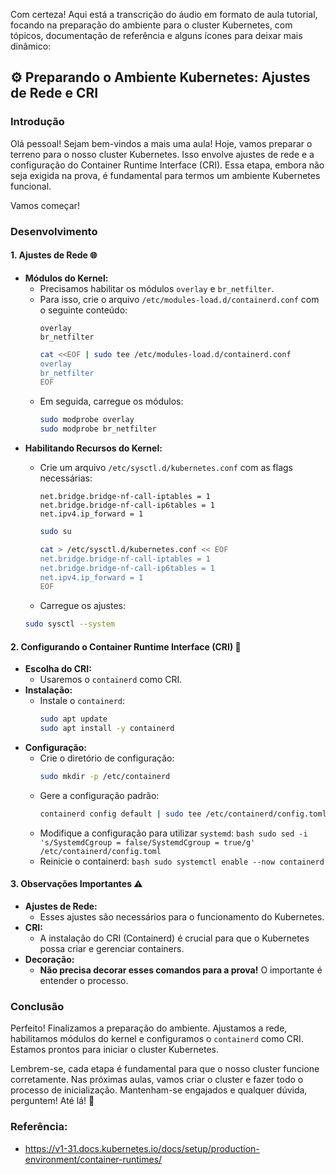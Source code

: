 Com certeza! Aqui está a transcrição do áudio em formato de aula tutorial, focando na preparação do ambiente para o cluster Kubernetes, com tópicos, documentação de referência e alguns ícones para deixar mais dinâmico:

## ⚙️ Preparando o Ambiente Kubernetes: Ajustes de Rede e CRI

### Introdução

Olá pessoal! Sejam bem-vindos a mais uma aula! Hoje, vamos preparar o terreno para o nosso cluster Kubernetes. Isso envolve ajustes de rede e a configuração do Container Runtime Interface (CRI). Essa etapa, embora não seja exigida na prova, é fundamental para termos um ambiente Kubernetes funcional.

Vamos começar!

### Desenvolvimento

#### 1. Ajustes de Rede 🌐

*   **Módulos do Kernel:**
    *   Precisamos habilitar os módulos `overlay` e `br_netfilter`.
    *   Para isso, crie o arquivo `/etc/modules-load.d/containerd.conf` com o seguinte conteúdo:
        ```
        overlay
        br_netfilter
        ```
        ```bash
        cat <<EOF | sudo tee /etc/modules-load.d/containerd.conf
        overlay
        br_netfilter
        EOF
        ```
    *   Em seguida, carregue os módulos:
        ```bash
        sudo modprobe overlay
        sudo modprobe br_netfilter
        ```
*   **Habilitando Recursos do Kernel:**
    *   Crie um arquivo `/etc/sysctl.d/kubernetes.conf` com as flags necessárias:
        ```
        net.bridge.bridge-nf-call-iptables = 1
        net.bridge.bridge-nf-call-ip6tables = 1
        net.ipv4.ip_forward = 1
        ```
        ```bash
        sudo su
        ```
        ```bash
        cat > /etc/sysctl.d/kubernetes.conf << EOF
        net.bridge.bridge-nf-call-iptables = 1
        net.bridge.bridge-nf-call-ip6tables = 1
        net.ipv4.ip_forward = 1
        EOF
        ```

    *   Carregue os ajustes:
       ```bash
       sudo sysctl --system
       ```

#### 2. Configurando o Container Runtime Interface (CRI) 🐳

*   **Escolha do CRI:**
    *   Usaremos o `containerd` como CRI.
*   **Instalação:**
    *   Instale o `containerd`:
        ```bash
        sudo apt update
        sudo apt install -y containerd
        ```
*   **Configuração:**
    *   Crie o diretório de configuração:
         ```bash
        sudo mkdir -p /etc/containerd
        ```
    *   Gere a configuração padrão:
         ```bash
        containerd config default | sudo tee /etc/containerd/config.toml
         ```
    *    Modifique a configuração para utilizar `systemd`:
        ```bash
        sudo sed -i 's/SystemdCgroup = false/SystemdCgroup = true/g' /etc/containerd/config.toml
        ```
    *    Reinicie o containerd:
        ```bash
        sudo systemctl enable --now containerd
        ```

#### 3. Observações Importantes ⚠️

*   **Ajustes de Rede:**
    *   Esses ajustes são necessários para o funcionamento do Kubernetes.
*   **CRI:**
    *   A instalação do CRI (Containerd) é crucial para que o Kubernetes possa criar e gerenciar containers.
*   **Decoração:**
    *   **Não precisa decorar esses comandos para a prova!** O importante é entender o processo.

### Conclusão

Perfeito! Finalizamos a preparação do ambiente. Ajustamos a rede, habilitamos módulos do kernel e configuramos o `containerd` como CRI. Estamos prontos para iniciar o cluster Kubernetes.

Lembrem-se, cada etapa é fundamental para que o nosso cluster funcione corretamente. Nas próximas aulas, vamos criar o cluster e fazer todo o processo de inicialização. Mantenham-se engajados e qualquer dúvida, perguntem! Até lá! 👋

### Referência:
- https://v1-31.docs.kubernetes.io/docs/setup/production-environment/container-runtimes/